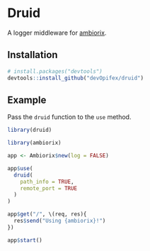 # Druid

A logger middleware for [ambiorix](https://ambiorix.dev).

## Installation

``` r
# install.packages("devtools")
devtools::install_github("devOpifex/druid")
```

## Example

Pass the `druid` function to the `use` method.

``` r
library(druid)

library(ambiorix)

app <- Ambiorix$new(log = FALSE)

app$use(
  druid(
    path_info = TRUE,
    remote_port = TRUE
  )
)

app$get("/", \(req, res){
  res$send("Using {ambiorix}!")
})

app$start()
```
